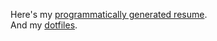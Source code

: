 Here's my [programmatically generated resume](https://ccjmne.github.io/resume).  
And my [dotfiles](https://github.com/ccjmne/dotfiles2025).
